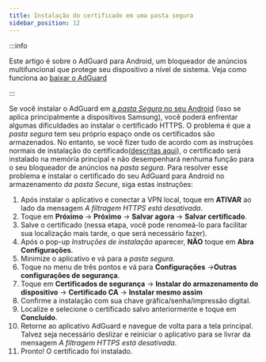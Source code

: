 ```yaml
---
title: Instalação do certificado em uma pasta segura
sidebar_position: 12
---
```


:::info

Este artigo é sobre o AdGuard para Android, um bloqueador de anúncios multifuncional que protege seu dispositivo a nível de sistema. Veja como funciona ao [baixar o AdGuard](https://agrd.io/download-kb-adblock)

:::

Se você instalar o AdGuard em [a *pasta Segura* no seu Android](https://www.samsung.com/uk/support/mobile-devices/what-is-the-secure-folder-and-how-do-i-use-it/) (isso se aplica principalmente a dispositivos Samsung), você poderá enfrentar algumas dificuldades ao instalar o certificado HTTPS. O problema é que a *pasta segura* tem seu próprio espaço onde os certificados são armazenados. No entanto, se você fizer tudo de acordo com as instruções normais de instalação do certificado[(descritas aqui](/adguard-for-android/features/settings#https-filtering)), o certificado será instalado na memória principal e não desempenhará nenhuma função para o seu bloqueador de anúncios na *pasta segura*. Para resolver esse problema e instalar o certificado do seu AdGuard para Android no armazenamento *da pasta Secure*, siga estas instruções:

1. Após instalar o aplicativo e conectar a VPN local, toque em **ATIVAR** ao lado da mensagem *A filtragem HTTPS está desativada*.
1. Toque em **Próximo** → **Próximo** → **Salvar agora** → **Salvar certificado**.
1. Salve o certificado (nessa etapa, você pode renomeá-lo para facilitar sua localização mais tarde, o que será necessário fazer).
1. Após o pop-up *Instruções de instalação* aparecer, **NÃO** toque em **Abra Configurações**.
1. Minimize o aplicativo e vá para a *pasta segura*.
1. Toque no menu de três pontos e vá para **Configurações** →**Outras configurações de segurança**.
1. Toque em **Certificados de segurança** → **Instalar do armazenamento do dispositivo** → **Certificado CA** → **Instalar mesmo assim**
1. Confirme a instalação com sua chave gráfica/senha/impressão digital.
1. Localize e selecione o certificado salvo anteriormente e toque em **Concluído**.
1. Retorne ao aplicativo AdGuard e navegue de volta para a tela principal. Talvez seja necessário deslizar e reiniciar o aplicativo para se livrar da mensagem *A filtragem HTTPS está desativada*.
1. Pronto! O certificado foi instalado.
